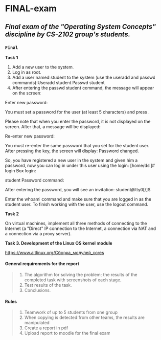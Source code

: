 # FINAL-exam
## _Final exam of the "Operating System Concepts" discipline by CS-2102 group's students._

### `Final`

**Task 1**

1. Add a new user to the system.
2. Log in as root.
3. Add a user named student to the system (use the useradd and passwd commands):Useradd student Passwd student
4. After entering the passwd student command, the message will appear on the screen:
 
Enter new password:

You must set a password for the user (at least 5 characters) and press <Enter>. 
 
Please note that when you enter the password, it is not displayed on the screen. After that, a message will be displayed: 
 
Re-enter new password: 

You must re-enter the same password that you set for the student user. After pressing the <Enter> key, the screen will display: Password changed. 

So, you have registered a new user in the system and given him a password, now you can log in under this user using the login: [home/dsl]# login Box login: 

student Password command: 

After entering the password, you will see an invitation: student@tty0[/]$ 

Enter the whoami command and make sure that you are logged in as the student user. To finish working with the user, use the logout command. 
 
 
**Task 2**

On virtual machines, implement all three methods of connecting to the Internet (a "Direct" IP connection to the Internet, a connection via NAT and a connection via a proxy server). 
 
  
**Task 3. Development of the Linux OS kernel module**
  
https://www.altlinux.org/Сборка_модулей_cores
 
 
  
#### General requirements for the report
> 1. The algorithm for solving the problem; the results of the completed task with screenshots of each stage.
> 2. Test results of the task. 
> 3. Conclusions. 
  
#### Rules
> 1. Teamwork of up to 5 students from one group
> 2. When copying is detected from other teams, the results are manipulated
> 3. Create a report in pdf 
> 4. Upload report to moodle for the final exam

  
